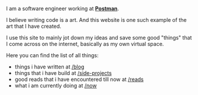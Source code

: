 I am a software engineer working at **[Postman](https://postman.com)**. 

I believe writing code is a art. And this website is one such example of the art that I have created.

I use this site to mainly jot down my ideas and save some good "things" that I come across on the internet, basically as my own virtual space.

Here you can find the list of all things:

- things i have written at [/blog](/blog)
- things that i have build at [/side-projects](/side-projects)
- good reads that i have encountered till now at [/reads](/reads)
- what i am currently doing at [/now](/now)